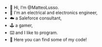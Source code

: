 - 👋 Hi, I’m @MatteoLusso.
- 🔌 I'm an electrical and electronics engineer,
- ☁️ a Saleforce consultant,
- 🕹️ a gamer,
- ⌨️ and I like to program. 
- 💾 Here you can find some of my code!
